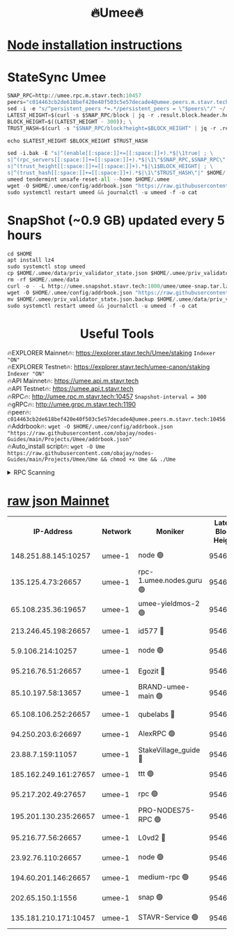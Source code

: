 <h1 align="center"> 🔥Umee🔥</h1>


[Node installation instructions](https://github.com/obajay/nodes-Guides/tree/main/Projects/Umee)
=
# StateSync Umee
```python
SNAP_RPC=http://umee.rpc.m.stavr.tech:10457
peers="c014463cb2de618bef420e40f503c5e57decade4@umee.peers.m.stavr.tech:10456"
sed -i -e "s/^persistent_peers *=.*/persistent_peers = \"$peers\"/" ~/.umee/config/config.toml
LATEST_HEIGHT=$(curl -s $SNAP_RPC/block | jq -r .result.block.header.height); \
BLOCK_HEIGHT=$((LATEST_HEIGHT - 300)); \
TRUST_HASH=$(curl -s "$SNAP_RPC/block?height=$BLOCK_HEIGHT" | jq -r .result.block_id.hash)

echo $LATEST_HEIGHT $BLOCK_HEIGHT $TRUST_HASH

sed -i.bak -E "s|^(enable[[:space:]]+=[[:space:]]+).*$|\1true| ; \
s|^(rpc_servers[[:space:]]+=[[:space:]]+).*$|\1\"$SNAP_RPC,$SNAP_RPC\"| ; \
s|^(trust_height[[:space:]]+=[[:space:]]+).*$|\1$BLOCK_HEIGHT| ; \
s|^(trust_hash[[:space:]]+=[[:space:]]+).*$|\1\"$TRUST_HASH\"|" $HOME/.umee/config/config.toml
umeed tendermint unsafe-reset-all --home $HOME/.umee
wget -O $HOME/.umee/config/addrbook.json "https://raw.githubusercontent.com/obajay/nodes-Guides/main/Projects/Umee/addrbook.json"
sudo systemctl restart umeed && journalctl -u umeed -f -o cat
```
# SnapShot (~0.9 GB) updated every 5 hours
```python
cd $HOME
apt install lz4
sudo systemctl stop umeed
cp $HOME/.umee/data/priv_validator_state.json $HOME/.umee/priv_validator_state.json.backup
rm -rf $HOME/.umee/data
curl -o - -L http://umee.snapshot.stavr.tech:1000/umee/umee-snap.tar.lz4 | lz4 -c -d - | tar -x -C $HOME/.umee --strip-components 2
wget -O $HOME/.umee/config/addrbook.json "https://raw.githubusercontent.com/obajay/nodes-Guides/main/Projects/Umee/addrbook.json"
mv $HOME/.umee/priv_validator_state.json.backup $HOME/.umee/data/priv_validator_state.json
sudo systemctl restart umeed && journalctl -u umeed -f -o cat
```
 <h1 align="center"> Useful Tools</h1>

🔥EXPLORER Mainnet🔥:      https://explorer.stavr.tech/Umee/staking             `Indexer "ON"` \
🔥EXPLORER Testnet🔥:        https://explorer.stavr.tech/umee-canon/staking      `Indexer "ON"` \
🔥API Mainnet🔥:                   https://umee.api.m.stavr.tech \
🔥API Testnet🔥:                     https://umee.api.t.stavr.tech \
🔥RPC🔥:                                   http://umee.rpc.m.stavr.tech:10457                     `Snapshot-interval = 300` \
🔥gRPC🔥:                              http://umee.grpc.m.stavr.tech:1190 \
🔥peer🔥:                     `c014463cb2de618bef420e40f503c5e57decade4@umee.peers.m.stavr.tech:10456` \
🔥Addrbook🔥:    ```wget -O $HOME/.umee/config/addrbook.json "https://raw.githubusercontent.com/obajay/nodes-Guides/main/Projects/Umee/addrbook.json"``` \
🔥Auto_install script🔥: ```wget -O Ume https://raw.githubusercontent.com/obajay/nodes-Guides/main/Projects/Umee/Ume && chmod +x Ume && ./Ume```

<details>
<summary>RPC Scanning</summary>

<h2 align="center"> We scan nodes in real time every 4 hours. And we provide the final result of RPC endpoints.
We cannot influence the operation of these nodes in any way. </h2>


```python
If Voting Power is higher than 0 --> then the Node is a validator of the network and may be subject to attack and be a potential threat to the chain.
```
```python
We marked such validators with a red symbol
```

</details>

[raw json Mainnet](https://rpc-check.umeem.stavr.tech/umeem/rpc-umeem-result.json)
=



<table><tr><th>IP-Address</th><th>Network</th><th>Moniker</th><th>Latest Block Height</th><th>Earliest Block Height</th><th>Catching Up</th><th>Voting Power</th><th>Scan Time</th></tr><tr><td>148.251.88.145:10257</td><td>umee-1</td><td>node 🟢</td><td>9546502</td><td>5050395</td><td>False</td><td>0</td><td>2023-12-05T15:03:12.732341552UTC</td></tr><tr><td>135.125.4.73:26657</td><td>umee-1</td><td>rpc-1.umee.nodes.guru 🟢</td><td>9546519</td><td>5167386</td><td>False</td><td>0</td><td>2023-12-05T15:04:51.936813175UTC</td></tr><tr><td>65.108.235.36:19657</td><td>umee-1</td><td>umee-yieldmos-2 🟢</td><td>9546495</td><td>6986686</td><td>False</td><td>0</td><td>2023-12-05T15:02:33.464428208UTC</td></tr><tr><td>213.246.45.198:26657</td><td>umee-1</td><td>id577 🔴</td><td>9546503</td><td>7100001</td><td>False</td><td>35121272</td><td>2023-12-05T15:03:19.181741378UTC</td></tr><tr><td>5.9.106.214:10257</td><td>umee-1</td><td>node 🟢</td><td>9546514</td><td>7942001</td><td>False</td><td>0</td><td>2023-12-05T15:04:22.585228712UTC</td></tr><tr><td>95.216.76.51:26657</td><td>umee-1</td><td>Egozit 🔴</td><td>9546519</td><td>8262001</td><td>False</td><td>38068138</td><td>2023-12-05T15:04:51.590784636UTC</td></tr><tr><td>85.10.197.58:13657</td><td>umee-1</td><td>BRAND-umee-main 🟢</td><td>9546505</td><td>8427832</td><td>False</td><td>0</td><td>2023-12-05T15:03:34.709697810UTC</td></tr><tr><td>65.108.106.252:26657</td><td>umee-1</td><td>qubelabs 🔴</td><td>9546505</td><td>8825432</td><td>False</td><td>37174232</td><td>2023-12-05T15:03:35.062817998UTC</td></tr><tr><td>94.250.203.6:26697</td><td>umee-1</td><td>AlexRPC 🟢</td><td>9546504</td><td>8910001</td><td>False</td><td>0</td><td>2023-12-05T15:03:30.327274340UTC</td></tr><tr><td>23.88.7.159:11057</td><td>umee-1</td><td>StakeVillage_guide 🔴</td><td>9546512</td><td>9137726</td><td>False</td><td>1315724</td><td>2023-12-05T15:04:12.898517709UTC</td></tr><tr><td>185.162.249.161:27657</td><td>umee-1</td><td>ttt 🟢</td><td>9546510</td><td>9321953</td><td>False</td><td>0</td><td>2023-12-05T15:04:04.361824881UTC</td></tr><tr><td>95.217.202.49:27657</td><td>umee-1</td><td>rpc 🟢</td><td>9546510</td><td>9440090</td><td>False</td><td>0</td><td>2023-12-05T15:04:04.108749652UTC</td></tr><tr><td>195.201.130.235:26657</td><td>umee-1</td><td>PRO-NODES75-RPC 🟢</td><td>9546512</td><td>9446511</td><td>False</td><td>0</td><td>2023-12-05T15:04:17.245928226UTC</td></tr><tr><td>95.216.77.56:26657</td><td>umee-1</td><td>L0vd2 🔴</td><td>9546522</td><td>9446522</td><td>False</td><td>37850095</td><td>2023-12-05T15:05:09.306359429UTC</td></tr><tr><td>23.92.76.110:26657</td><td>umee-1</td><td>node 🟢</td><td>9546525</td><td>9468001</td><td>False</td><td>0</td><td>2023-12-05T15:05:28.657175042UTC</td></tr><tr><td>194.60.201.146:26657</td><td>umee-1</td><td>medium-rpc 🟢</td><td>9546504</td><td>9484365</td><td>False</td><td>0</td><td>2023-12-05T15:03:25.915392722UTC</td></tr><tr><td>202.65.150.1:1556</td><td>umee-1</td><td>snap 🟢</td><td>9546513</td><td>9544619</td><td>False</td><td>0</td><td>2023-12-05T15:04:18.228701287UTC</td></tr><tr><td>135.181.210.171:10457</td><td>umee-1</td><td>STAVR-Service 🟢</td><td>9546520</td><td>9544801</td><td>False</td><td>0</td><td>2023-12-05T15:04:58.584749756UTC</td></tr></table>